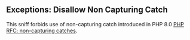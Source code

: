 ## Exceptions: Disallow Non Capturing Catch

This sniff forbids use of non-capturing catch introduced in PHP 8.0 [PHP RFC: non-capturing catches](https://wiki.php.net/rfc/non-capturing_catches).